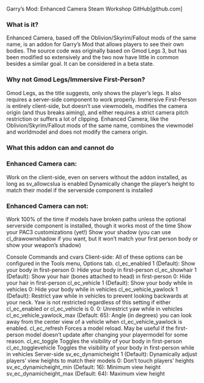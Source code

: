 Garry’s Mod: Enhanced Camera
Steam Workshop
GitHub[github.com]

### What is it?
Enhanced Camera, based off the Oblivion/Skyrim/Fallout mods of the same name, is an addon for Garry’s Mod that allows players to see their own bodies. The source code was originally based on Gmod Legs 3, but has been modified so extensively and the two now have little in common besides a similar goal. It can be considered in a beta state.

### Why not Gmod Legs/Immersive First-Person?
Gmod Legs, as the title suggests, only shows the player’s legs. It also requires a server-side component to work properly. Immersive First-Person is entirely client-side, but doesn’t use viewmodels, modifies the camera origin (and thus breaks aiming), and either requires a strict camera pitch restriction or suffers a lot of clipping. Enhanced Camera, like the Oblivion/Skyrim/Fallout mods of the same name, combines the viewmodel and worldmodel and does not modify the camera origin.

### What this addon can and cannot do
### Enhanced Camera can:
Work on the client-side, even on servers without the addon installed, as long as sv_allowcslua is enabled
Dynamically change the player’s height to match their model if the serverside component is installed
### Enhanced Camera can not:
Work 100% of the time if models have broken paths unless the optional serverside component is installed, though it works most of the time
Show your PAC3 customizations (yet!)
Show your shadow (you can use cl_drawownshadow if you want, but it won’t match your first person body or show your weapon’s shadow)

Console Commands and cvars
Client-side: All of these options can be configured in the Tools menu, Options tab.
cl_ec_enabled
1 (Default): Show your body in first-person
0: Hide your body in first-person
cl_ec_showhair
1 (Default): Show your hair (bones attached to head) in first-person
0: Hide your hair in first-person
cl_ec_vehicle
1 (Default): Show your body while in vehicles
0: Hide your body while in vehicles
cl_ec_vehicle_yawlock
1 (Default): Restrict yaw while in vehicles to prevent looking backwards at your neck. Yaw is not restricted regardless of this setting if either cl_ec_enabled or cl_ec_vehicle is 0.
0: Unrestrict yaw while in vehicles
cl_ec_vehicle_yawlock_max
(Default: 65): Angle (in degrees) you can look away from the center view of a vehicle when cl_ec_vehicle_yawlock is enabled.
cl_ec_refresh
Forces a model reload. May be useful if the first-person model doesn’t update after changing your playermodel for some reason.
cl_ec_toggle
Toggles the visibility of your body in first-person
cl_ec_togglevehicle
Toggles the visibility of your body in first-person while in vehicles
Server-side
sv_ec_dynamicheight
1 (Default): Dynamically adjust players’ view heights to match their models
0: Don’t touch players’ heights
sv_ec_dynamicheight_min
(Default: 16): Minimum view height
sv_ec_dynamicheight_max
(Default: 64): Maximum view height
